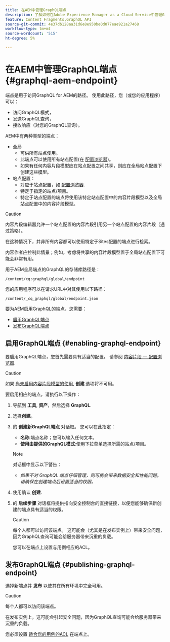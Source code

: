 ```yaml
---
title: 在AEM中管理GraphQL端点
description: 了解如何在Adobe Experience Manager as a Cloud Service中管理GraphQL端点以进行无头内容交付。
feature: Content Fragments,GraphQL API
source-git-commit: 4e37db128aa31d6e8e950be0d077eae921a27468
workflow-type: tm+mt
source-wordcount: '515'
ht-degree: 5%

---
```



# 在AEM中管理GraphQL端点 {#graphql-aem-endpoint}

端点是用于访问GraphQL for AEM的路径。 使用此路径，您（或您的应用程序）可以：

* 访问GraphQL模式，
* 发送GraphQL查询，
* 接收响应（对您的GraphQL查询）。

AEM中有两种类型的端点：

* 全局
   * 可供所有站点使用。
   * 此端点可以使用所有站点配置(在 [配置浏览器](/help/assets/content-fragments/content-fragments-configuration-browser.md#enable-content-fragment-functionality-in-configuration-browser))。
   * 如果有任何内容片段模型应在站点配置之间共享，则应在全局站点配置下创建这些模型。
* 站点配置：
   * 对应于站点配置，如 [配置浏览器](/help/assets/content-fragments/content-fragments-configuration-browser.md#enable-content-fragment-functionality-in-configuration-browser).
   * 特定于指定的站点/项目。
   * 特定于站点配置的端点将使用该特定站点配置中的内容片段模型以及全局站点配置中的内容片段模型。

>[!CAUTION]
>
>内容片段编辑器允许一个站点配置的内容片段引用另一个站点配置的内容片段（通过策略）。
>
>在这种情况下，并非所有内容都可以使用特定于Sites配置的端点进行检索。
>
>内容作者应控制此情景；例如，考虑将共享的内容片段模型置于全局站点配置下可能会非常有用。

用于AEM全局端点的GraphQL的存储库路径是：

`/content/cq:graphql/global/endpoint`

您的应用程序可以在请求URL中对其使用以下路径：

`/content/_cq_graphql/global/endpoint.json`

要为AEM启用GraphQL的端点，您需要：

* [启用GraphQL端点](#enabling-graphql-endpoint)
* [发布GraphQL端点](#publishing-graphql-endpoint)

## 启用GraphQL端点 {#enabling-graphql-endpoint}

要启用GraphQL端点，您首先需要具有适当的配置。 请参阅 [内容片段 — 配置浏览器](/help/assets/content-fragments/content-fragments-configuration-browser.md).

>[!CAUTION]
>
>如果 [尚未启用内容片段模型的使用](/help/assets/content-fragments/content-fragments-configuration-browser.md), **创建** 选项将不可用。

要启用相应的端点，请执行以下操作：

1. 导航到 **工具**, **资产**，然后选择 **GraphQL**.
1. 选择&#x200B;**创建**。
1. 的 **创建新GraphQL端点** 对话框。 您可以在此指定：
   * **名称**:端点名称；您可以输入任何文本。
   * **使用由提供的GraphQL模式**:使用下拉菜单选择所需的站点/项目。

   >[!NOTE]
   >
   >对话框中显示以下警告：
   >
   >* *如果不对 GraphQL 端点仔细管理，则可能会带来数据安全和性能问题。请确保在创建端点后设置适当的权限。*


1. 使用确认 **创建**.
1. 的 **后续步骤** 对话框将提供指向安全控制台的直接链接，以便您能够确保新创建的端点具有适当的权限。

   >[!CAUTION]
   >
   >每个人都可以访问该端点。 这可能会（尤其是在发布实例上）带来安全问题，因为GraphQL查询可能会给服务器带来沉重的负载。
   >
   >您可以在端点上设置与用例相应的ACL。

## 发布GraphQL端点 {#publishing-graphql-endpoint}

选择新端点并 **发布** 以使其在所有环境中完全可用。

>[!CAUTION]
>
>每个人都可以访问该端点。
>
>在发布实例上，这可能会引起安全问题，因为GraphQL查询可能会给服务器带来沉重的负载。
>
>您必须设置 [适合您的用例的ACL](/help/headless/security/permissions.md) 在端点上。